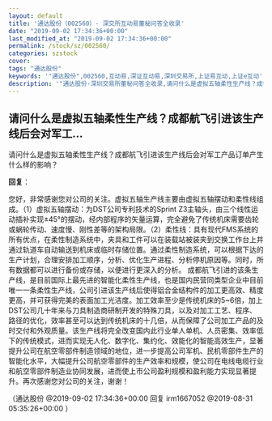 ```yaml
---
layout: default
title: '通达股份（002560）- 深交所互动易董秘问答全收录'
date: "2019-09-02 17:34:36+00:00"
last_modified_at: "2019-09-02 17:34:36+00:00"
permalink: /stock/sz/002560/
categories: szstock
cover: 
tags: "通达股份"
keywords: '"通达股份",002560,互动易,深证互动易,深圳交易所,上证易互动,上证e互动'
description: '"通达股份-深圳交易所董秘问答全收录,请问什么是虚拟五轴柔性生产线？成都航飞引进该生产线后会对军工产品订单产生什么样的影响？"'
---
```


## 请问什么是虚拟五轴柔性生产线？成都航飞引进该生产线后会对军工...

请问什么是虚拟五轴柔性生产线？成都航飞引进该生产线后会对军工产品订单产生什么样的影响？

**回复**：

您好，非常感谢您对公司的关注。虚拟五轴生产线主要由虚拟五轴摆动和柔性线组成。（1）虚拟五轴摆动：为DST公司专利技术的Sprint Z3主轴头，由三个线性运动插补实现±45°的摆动，经内部程序的矢量运算，完全避免了传统机床需要齿轮或蜗轮传动、速度慢、刚性差等的架构局限。（2）柔性线：具有现代FMS系统的所有优点，在柔性制造系统中，夹具和工件可以在装载站被装夹到交换工作台上并通过轨道车自动输送到机床或临时存储位置。通过柔性制造系统，可以根据下达的生产计划，合理安排加工顺序，分析、优化生产进程、分析停机原因等。同时，所有数据都可以进行备份或存储，以便进行更深入的分析。
成都航飞引进的该条生产线，是目前国际上最先进的智能化柔性生产线，也是国内民营同类型企业中目前唯一一条柔性生产线，公司引进该生产线后使得铝合金结构件的加工更高效、精度更高，并可获得完美的表面加工光洁度。加工效率至少是传统机床的5~6倍，加上DST公司几十年来与刀具制造商研制开发的特殊刀具，以及对加工工艺、程序、路径的优化，效率甚至可以达到传统机床的十几倍，从而保障了公司加工产品的及时交付和外观质量。该生产线将完全改变国内此行业单人单机、人员密集、效率低下的传统模式，进而实现无人化、数字化、集约化、效能化的智能高效生产，显著提升公司在航空零部件制造领域的地位，进一步提高公司军机、民机零部件生产的智能化水平，大幅提升公司航空零部件的生产效率和规模，使公司在电线电缆行业和航空零部件制造业协同发展，进而使上市公司盈利规模和盈利能力实现显著提升。再次感谢您对公司的关注，谢谢！ 

（通达股份  @2019-09-02 17:34:36+00:00 回复 irm1667052  @2019-08-31 05:35:26+00:00 ）

